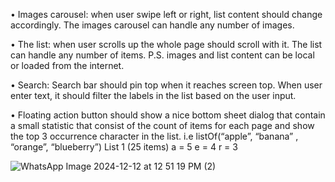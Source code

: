 •	Images carousel: when user swipe left or right, list content should change accordingly. The images carousel can handle any number of images.

•	The list: when user scrolls up the whole page should scroll with it. The list can handle any number of items.
P.S. images and list content can be local or loaded from the internet.

•	Search: Search bar should pin top when it reaches screen top. When user enter text, it should filter the labels in the list based on the user input. 

•	Floating action button should show a nice bottom sheet dialog that contain a small statistic that consist of the count of items for each page and show the top 3 occurrence character in the list. i.e
listOf(“apple”, “banana” , “orange”, “blueberry”)
List 1 (25 items)
a = 5
e = 4
r = 3

![WhatsApp Image 2024-12-12 at 12 51 19 PM (2)](https://github.com/user-attachments/assets/fc4e07c7-66db-44c3-a76c-9518b6a2ede8)

